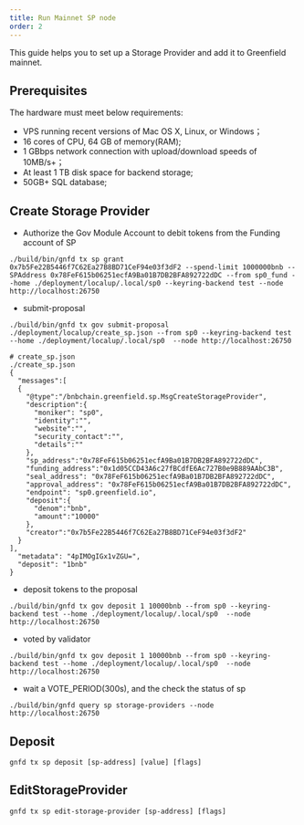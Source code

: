 ```yaml
---
title: Run Mainnet SP node
order: 2
---
```

This guide helps you to set up a Storage Provider and add it to Greenfield mainnet.

## Prerequisites
The hardware must meet below requirements:
* VPS running recent versions of Mac OS X, Linux, or Windows；
* 16 cores of CPU, 64 GB of memory(RAM);
* 1 GBbps network connection with upload/download speeds of 10MB/s+；
* At least 1 TB disk space for backend storage; 
* 50GB+ SQL database;

## Create Storage Provider
* Authorize the Gov Module Account to debit tokens from the Funding account of SP

```shell
./build/bin/gnfd tx sp grant 0x7b5Fe22B5446f7C62Ea27B8BD71CeF94e03f3dF2 --spend-limit 1000000bnb --SPAddress 0x78FeF615b06251ecfA9Ba01B7DB2BFA892722dDC --from sp0_fund --home ./deployment/localup/.local/sp0 --keyring-backend test --node http://localhost:26750
```

* submit-proposal
```shell
./build/bin/gnfd tx gov submit-proposal ./deployment/localup/create_sp.json --from sp0 --keyring-backend test --home ./deployment/localup/.local/sp0  --node http://localhost:26750

# create_sp.json
./create_sp.json
{
  "messages":[
  {
    "@type":"/bnbchain.greenfield.sp.MsgCreateStorageProvider",
    "description":{
      "moniker": "sp0",
      "identity":"",
      "website":"",
      "security_contact":"",
      "details":""
    },
    "sp_address":"0x78FeF615b06251ecfA9Ba01B7DB2BFA892722dDC",
    "funding_address":"0x1d05CCD43A6c27fBCdfE6Ac727B0e9B889AAbC3B",
    "seal_address": "0x78FeF615b06251ecfA9Ba01B7DB2BFA892722dDC",
    "approval_address": "0x78FeF615b06251ecfA9Ba01B7DB2BFA892722dDC",
    "endpoint": "sp0.greenfield.io",
    "deposit":{
      "denom":"bnb",
      "amount":"10000"
    },
    "creator":"0x7b5Fe22B5446f7C62Ea27B8BD71CeF94e03f3dF2"
  }
],
  "metadata": "4pIMOgIGx1vZGU=",
  "deposit": "1bnb"
}
```

* deposit tokens to the proposal

```shell
./build/bin/gnfd tx gov deposit 1 10000bnb --from sp0 --keyring-backend test --home ./deployment/localup/.local/sp0  --node http://localhost:26750
```

* voted by validator 

```shell
./build/bin/gnfd tx gov deposit 1 10000bnb --from sp0 --keyring-backend test --home ./deployment/localup/.local/sp0  --node http://localhost:26750
```

* wait a VOTE_PERIOD(300s), and the check the status of sp

```shell
./build/bin/gnfd query sp storage-providers --node http://localhost:26750
```

## Deposit
```shell
gnfd tx sp deposit [sp-address] [value] [flags]
```

## EditStorageProvider
```shell
gnfd tx sp edit-storage-provider [sp-address] [flags]
```
